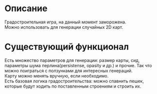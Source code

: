 # Описание

Градостроительная игра, на данный момент заморожена. <br/>
Можно использовать для генерации случайных 2D карт.

# Существующий функционал

Есть множество параметров для генерации: размер карты, сид, параметры шума перлина(persistense, opasity и др.) и прочие. Так что можно поиграться с ползунками для интересных генераций. <br/>
Карту можно менять вручную, если необходимо. <br/>
Есть базовая логика градостроительства: можно спавнить пешек, которые будут ходить по поставленным строениям и строить их. <br/>
